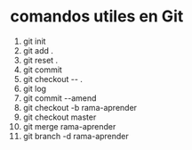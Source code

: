 # comandos utiles en Git

1. git init
2. git add .
3. git reset .
4. git commit
5. git checkout -- .
6. git log
7. git commit --amend
8. git checkout -b rama-aprender
9. git checkout master
10. git merge rama-aprender
11. git branch -d rama-aprender
